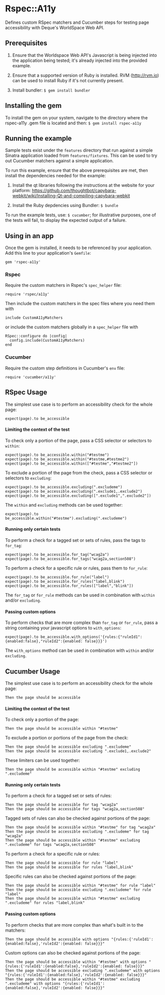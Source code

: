 # Rspec::A11y

Defines custom RSpec matchers and Cucumber steps for testing page accessibility with Deque's WorldSpace Web API.

## Prerequisites

1. Ensure that the Worldspace Web API's Javascript is being injected into the application being tested; it's already injected into the provided example.

2. Ensure that a supported version of Ruby is installed.  RVM (http://rvm.io) can be used to install Ruby if it's not currently present.

3. Install bundler: `$ gem install bundler`

## Installing the gem

To install the gem on your system, navigate to the directory where the rspec-a11y .gem file is located and then: `$ gem install rspec-a11y`

## Running the example

Sample tests exist under the `features` directory that run against a simple Sinatra application loaded from `features/fixtures`. This can be used to try out Cucumber matchers against a simple application.

To run this example, ensure that the above prerequisites are met, then install the dependencies needed for the example:

1. Install the qt libraries following the instructions at the website for your platform: https://github.com/thoughtbot/capybara-webkit/wiki/Installing-Qt-and-compiling-capybara-webkit

2. Install the Ruby depdencies using Bundler: `$ bundle`

To run the example tests, use: `$ cucumber`; for illustrative purposes, one of the tests will fail, to display the expected output of a failure.

## Using in an app

Once the gem is installed, it needs to be referenced by your application. Add this line to your application's `Gemfile`:

	gem 'rspec-a11y'

### Rspec

Require the custom matchers in Rspec's `spec_helper` file:

    require 'rspec/a11y'

Then include the custom matchers in the spec files where you need them with

    include CustomA11yMatchers

or include the custom matchers globally in a `spec_helper` file with

    RSpec::configure do |config|
      config.include(CustomA11yMatchers)
    end

### Cucumber

Require the custom step definitions in Cucumber's `env` file:

    require 'cucumber/a11y'

## RSpec Usage

The simplest use case is to perform an accessibility check for the whole page:

    expect(page).to be_accessible

#### Limiting the context of the test

To check only a portion of the page, pass a CSS selector or selectors to `within`:

    expect(page).to be_accessible.within("#testme")
    expect(page).to be_accessible.within("#testme,#testme2")
    expect(page).to be_accessible.within(["#testme","#testme2"])

To exclude a portion of the page from the check, pass a CSS selector or selectors to `excluding`:

    expect(page).to be_accessible.excluding(".excludeme")
    expect(page).to be_accessible.excluding(".exclude1,.exclude2")
    expect(page).to be_accessible.excluding([".exclude1",".exclude2"])


The `within` and `excluding` methods can be used together:

    expect(page).to be_accessible.within("#testme").excluding(".excludeme")

#### Running only certain tests

To perform a check for a tagged set or sets of rules, pass the tags to `for_tag`:

    expect(page).to be_accessible.for_tag("wcag2a")
    expect(page).to be_accessible.for_tags("wcag2a,section508")

To perform a check for a specific rule or rules, pass them to `for_rule`:

    expect(page).to be_accessible.for_rule("label")
    expect(page).to be_accessible.for_rules("label,blink")
    expect(page).to be_accessible.for_rules(["label","blink"])

The `for_tag` or `for_rule` methods can be used in combination with `within` and/or `excluding`.

#### Passing custom options

To perform checks that are more complex than `for_tag` or `for_rule`, pass a string containing your javascript options to `with_options`:

    expect(page).to be_accessible.with_options('{rules:{"ruleId1":{enabled:false},"ruleId2":{enabled: false}}}')

The `with_options` method can be used in combination with `within` and/or `excluding`.

## Cucumber Usage

The simplest use case is to perform an accessibility check for the whole page:

    Then the page should be accessible

#### Limiting the context of the test

To check only a portion of the page:

    Then the page should be accessible within "#testme"

To exclude a portion or portions of the page from the check:

    Then the page should be accessible excluding ".excludeme"
    Then the page should be accessible excluding ".exclude1,.exclude2"

These limiters can be used together:

    Then the page should be accessible within "#testme" excluding ".excludeme"

#### Running only certain tests

To perform a check for a tagged set or sets of rules:

    Then the page should be accessible for tag "wcag2a"
    Then the page should be accessible for tags "wcag2a,section508"

Tagged sets of rules can also be checked against portions of the page:

    Then the page should be accessible within "#testme" for tag "wcag2a"
    Then the page should be accessible excluding ".excludeme" for tag "wcag2a"
    Then the page should be accessible within "#testme" excluding ".excludeme" for tags "wcag2a,section508"

To perform a check for a specific rule or rules:

    Then the page should be accessible for rule "label"
    Then the page should be accessible for rules "label,blink"

Specific rules can also be checked against portions of the page:

    Then the page should be accessible within "#testme" for rule "label"
    Then the page should be accessible excluding ".excludeme" for rule "label"
    Then the page should be accessible within "#testme" excluding ".excludeme" for rules "label,blink"

#### Passing custom options

To perform checks that are more complex than what's built in to the matchers:

    Then the page should be accessible with options "{rules:{'ruleId1':{enabled:false},'ruleId2':{enabled: false}}}"

Custom options can also be checked against portions of the page:

    Then the page should be accessible within "#testme" with options "{rules:{'ruleId1':{enabled:false},'ruleId2':{enabled: false}}}"
    Then the page should be accessible excluding ".excludeme" with options "{rules:{'ruleId1':{enabled:false},'ruleId2':{enabled: false}}}"
    Then the page should be accessible within "#testme" excluding ".excludeme" with options "{rules:{'ruleId1':{enabled:false},'ruleId2':{enabled: false}}}"




